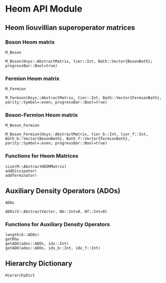 # Heom API Module

## Heom liouvillian superoperator matrices

### Boson Heom matrix
```@docs
M_Boson
```

```@docs
M_Boson(Hsys::AbstractMatrix, tier::Int, Bath::Vector{BosonBath}; progressBar::Bool=true)
```

### Fermion Heom matrix
```@docs
M_Fermion
```

```@docs
M_Fermion(Hsys::AbstractMatrix, tier::Int, Bath::Vector{FermionBath}, parity::Symbol=:even; progressBar::Bool=true)
```

### Boson-Fermion Heom matrix
```@docs
M_Boson_Fermion
```

```@docs
M_Boson_Fermion(Hsys::AbstractMatrix, tier_b::Int, tier_f::Int, Bath_b::Vector{BosonBath}, Bath_f::Vector{FermionBath}, parity::Symbol=:even; progressBar::Bool=true)
```

### Functions for Heom Matrices
```@docs
size(M::AbstractHEOMMatrix)
addDissipator!
addTerminator!
```

## Auxiliary Density Operators (ADOs)
```@docs
ADOs
```

```@docs
ADOs(V::AbstractVector, Nb::Int=0, Nf::Int=0)
```

### Functions for Auxiliary Density Operators
```@docs
length(A::ADOs)
getRho
getADO(ados::ADOs, idx::Int)
getADO(ados::ADOs, idx_b::Int, idx_f::Int)
```

## Hierarchy Dictionary
```@docs
HierarchyDict
```